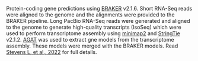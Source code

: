 Protein-coding gene predictions using [BRAKER](https://www.ncbi.nlm.nih.gov/pmc/articles/PMC9011032/#evac042-B46) v2.1.6. Short RNA-Seq reads were aligned to the genome and the alignments were provided to the BRAKER pipeline. Long PacBio RNA-Seq reads were generated and aligned to the genome to generate high-quality transcripts (IsoSeq) which were used to perform transcriptome assembly using [minimap2](https://www.ncbi.nlm.nih.gov/pmc/articles/PMC6137996/) and [StringTie](https://www.ncbi.nlm.nih.gov/pmc/articles/PMC6912988/) v2.1.2. [AGAT](https://doi.org/10.5281%2Fzenodo.5834795) was used to extract gne models from the transcriptome assembly. These models were merged with the BRAKER models. Read [Stevens L, et al., 2022](https://doi.org/10.1093%2Fgbe%2Fevac042) for full details.

